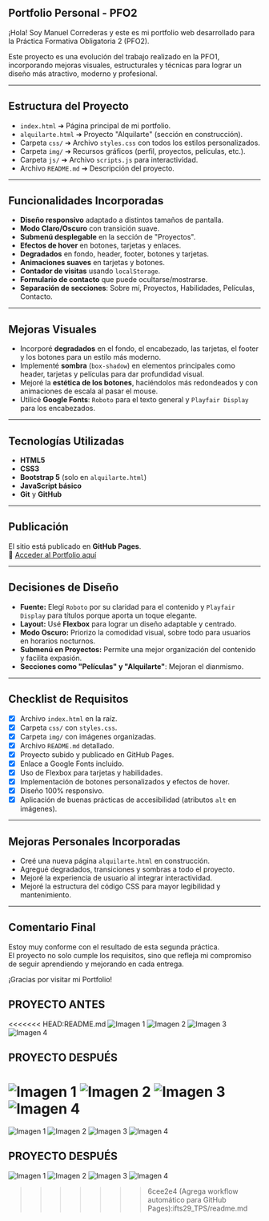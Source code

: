 ## Portfolio Personal - PFO2

¡Hola! 
Soy Manuel Correderas y este es mi portfolio web desarrollado para la Práctica Formativa Obligatoria 2 (PFO2).

Este proyecto es una evolución del trabajo realizado en la PFO1, incorporando mejoras visuales, estructurales y técnicas para lograr un diseño más atractivo, moderno y profesional.

---

## Estructura del Proyecto

- `index.html` ➔ Página principal de mi portfolio.
- `alquilarte.html` ➔ Proyecto "Alquilarte" (sección en construcción).
- Carpeta `css/` ➔ Archivo `styles.css` con todos los estilos personalizados.
- Carpeta `img/` ➔ Recursos gráficos (perfil, proyectos, películas, etc.).
- Carpeta `js/` ➔ Archivo `scripts.js` para interactividad.
- Archivo `README.md` ➔ Descripción del proyecto.

---

## Funcionalidades Incorporadas

- **Diseño responsivo** adaptado a distintos tamaños de pantalla.
- **Modo Claro/Oscuro** con transición suave.
- **Submenú desplegable** en la sección de "Proyectos".
- **Efectos de hover** en botones, tarjetas y enlaces.
- **Degradados** en fondo, header, footer, botones y tarjetas.
- **Animaciones suaves** en tarjetas y botones.
- **Contador de visitas** usando `localStorage`.
- **Formulario de contacto** que puede ocultarse/mostrarse.
- **Separación de secciones**: Sobre mí, Proyectos, Habilidades, Películas, Contacto.

---

## Mejoras Visuales

- Incorporé **degradados** en el fondo, el encabezado, las tarjetas, el footer y los botones para un estilo más moderno.
- Implementé **sombra** (`box-shadow`) en elementos principales como header, tarjetas y películas para dar profundidad visual.
- Mejoré la **estética de los botones**, haciéndolos más redondeados y con animaciones de escala al pasar el mouse.
- Utilicé **Google Fonts**: `Roboto` para el texto general y `Playfair Display` para los encabezados.

---

## Tecnologías Utilizadas

- **HTML5**
- **CSS3**
- **Bootstrap 5** (solo en `alquilarte.html`)
- **JavaScript básico**
- **Git** y **GitHub**

---

## Publicación

El sitio está publicado en **GitHub Pages**.  
🔗 [Acceder al Portfolio aquí](https://manuel-correderas.github.io/iftsPFO2/)

---

## Decisiones de Diseño

- **Fuente:** Elegí `Roboto` por su claridad para el contenido y `Playfair Display` para títulos porque aporta un toque elegante.
- **Layout:** Usé **Flexbox** para lograr un diseño adaptable y centrado.
- **Modo Oscuro:** Priorizo la comodidad visual, sobre todo para usuarios en horarios nocturnos.
- **Submenú en Proyectos:** Permite una mejor organización del contenido y facilita expasión.
- **Secciones como "Películas" y "Alquilarte"**: Mejoran el dianmismo.

---

## Checklist de Requisitos

- [x] Archivo `index.html` en la raíz.
- [x] Carpeta `css/` con `styles.css`.
- [x] Carpeta `img/` con imágenes organizadas.
- [x] Archivo `README.md` detallado.
- [x] Proyecto subido y publicado en GitHub Pages.
- [x] Enlace a Google Fonts incluido.
- [x] Uso de Flexbox para tarjetas y habilidades.
- [x] Implementación de botones personalizados y efectos de hover.
- [x] Diseño 100% responsivo.
- [x] Aplicación de buenas prácticas de accesibilidad (atributos `alt` en imágenes).

---


## Mejoras Personales Incorporadas

- Creé una nueva página `alquilarte.html` en construcción.
- Agregué degradados, transiciones y sombras a todo el proyecto.
- Mejoré la experiencia de usuario al integrar interactividad.
- Mejoré la estructura del código CSS para mayor legibilidad y mantenimiento.

---

## Comentario Final

Estoy muy conforme con el resultado de esta segunda práctica.  
El proyecto no solo cumple los requisitos, sino que refleja mi compromiso de seguir aprendiendo y mejorando en cada entrega.

¡Gracias por visitar mi Portfolio!

## PROYECTO ANTES

<<<<<<< HEAD:README.md
![Imagen 1](ifts29_TPS/img/PFO1(1).jpg) ![Imagen 2](ifts29_TPS/img/PFO1(2).jpg) ![Imagen 3](ifts29_TPS/img/PFO1(3).jpg) ![Imagen 4](ifts29_TPS/img/PFO1(4).jpg)

## PROYECTO DESPUÉS

![Imagen 1](ifts29_TPS/img/PFO2(1).jpg) ![Imagen 2](ifts29_TPS/img/PFO2(2).jpg) ![Imagen 3](ifts29_TPS/img/PFO2(3).jpg) ![Imagen 4](ifts29_TPS/img/PFO2(4).jpg)
=======
![Imagen 1](ifts19_TPS/img/PFO1(1).jpg) ![Imagen 2](ifts19_TPS/img/PFO1(2).jpg) ![Imagen 3](ifts19_TPS/img/PFO1(3).jpg) ![Imagen 4](ifts19_TPS/img/PFO1(4).jpg)

## PROYECTO DESPUÉS

![Imagen 1](ifts19_TPS/img/PFO2(1).jpg) ![Imagen 2](ifts19_TPS/img/PFO2(2).jpg) ![Imagen 3](ifts19_TPS/img/PFO2(3).jpg) ![Imagen 4](ifts19_TPS/img/PFO2(4).jpg)
>>>>>>> 6cee2e4 (Agrega workflow automático para GitHub Pages):ifts29_TPS/readme.md


